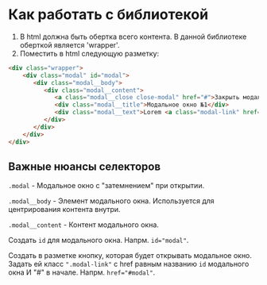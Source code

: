 # Как работать с библиотекой
1. В html должна быть обертка всего контента. В данной библиотеке оберткой является 'wrapper'.
1. Поместить в html следующую разметку:
```html
<div class="wrapper">
    <div class="modal" id="modal">
       <div class="modal__body">
          <div class="modal__content">
             <a class="modal__close close-modal" href="#">Закрыть модальное окно</a>
             <div class="modal__title">Модальное окно №1</div>
             <div class="modal__text">Lorem <a class="modal-link" href="#modal__2"></div>
          </div>
       </div>
    </div>
</div>
```
## Важные нюансы селекторов
`.modal` - Модальное окно с "затемнением" при открытии.

`.modal__body` - Элемент модального окна. Используется для центрирования контента внутри.

`.modal__content` - Контент модального окна.

Создать `id` для модального окна. Напрм. `id="modal"`.

Создать в разметке кнопку, которая будет открывать модальное окно. Задать ей класс `".modal-link"` с href равным названию `id` модального окна И "#" в начале. Напрм. `href="#modal"`.
